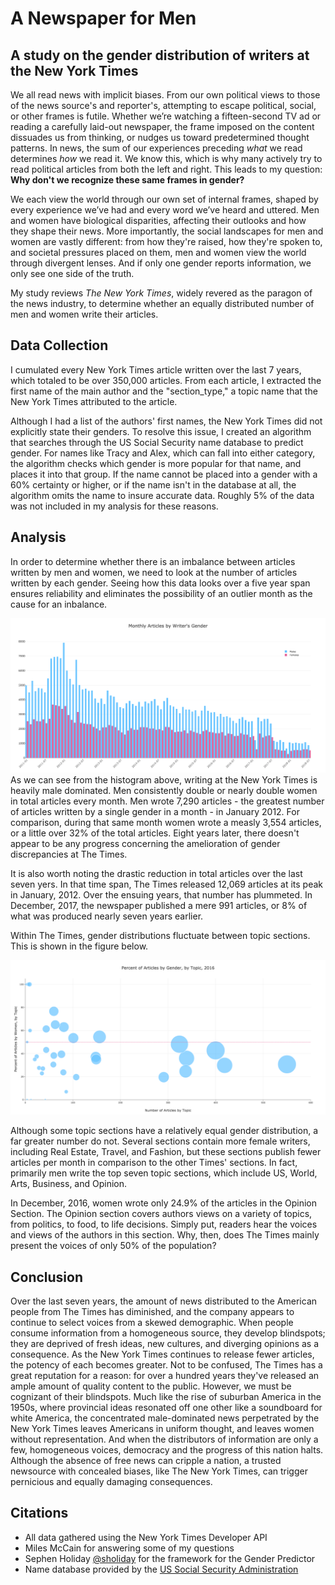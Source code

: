 # A Newspaper for Men
## A study on the gender distribution of writers at the New York Times

We all read news with implicit biases. From our own political views to those of the news source's and reporter's, attempting to escape political, social, or other frames is futile. Whether we’re watching a fifteen-second TV ad or reading a carefully laid-out newspaper, the frame imposed on the content dissuades us from thinking, or nudges us toward predetermined thought patterns. In news, the sum of our experiences preceding *what* we read determines *how* we read it. We know this, which is why many actively try to read political articles from both the left and right. This leads to my question: **Why don't we recognize these same frames in gender?**

We each view the world through our own set of internal frames, shaped by every experience we’ve had and every word we’ve heard and uttered. Men and women have biological disparities, affecting their outlooks and how they shape their news. More importantly, the social landscapes for men and women are vastly different: from how they're raised, how they're spoken to, and societal pressures placed on them, men and women view the world through divergent lenses. And if only one gender reports information, we only see one side of the truth.

My study reviews *The New York Times*, widely revered as the paragon of the news industry, to determine whether an equally distributed number of men and women write their articles.


## Data Collection

I cumulated every New York Times article written over the last 7 years, which totaled to be over 350,000 articles. From each article, I extracted the first name of the main author and the "section_type," a topic name that the New York Times attributed to the article.

Although I had a list of the authors' first names, the New York Times did not explicitly state their genders. To resolve this issue, I created an algorithm that searches through the US Social Security name database to predict gender. For names like Tracy and Alex, which can fall into either category, the algorithm checks which gender is more popular for that name, and places it into that group. If the name cannot be placed into a gender with a 60% certainty or higher, or if the name isn't in the database at all, the algorithm omits the name to insure accurate data. Roughly 5% of the data was not included in my analysis for these reasons.

## Analysis

In order to determine whether there is an imbalance between articles written by men and women, we need to look at the number of articles written by each gender. Seeing how this data looks over a five year span ensures reliability and eliminates the possibility of an outlier month as the cause for an inbalance.

![](figures/histogram-2011-to-2018.png)
As we can see from the histogram above, writing at the New York Times is heavily male dominated. Men consistently double or nearly double women in total articles every month. Men wrote 7,290 articles - the greatest number of articles written by a single gender in a month - in January 2012. For comparison, during that same month women wrote a measly 3,554 articles, or a little over 32% of the total articles. Eight years later, there doesn't appear to be any progress concerning the amelioration of gender discrepancies at The Times.

It is also worth noting the drastic reduction in total articles over the last seven yers. In that time span, The Times released 12,069 articles at its peak in January, 2012. Over the ensuing years, that number has plummeted. In December, 2017, the newspaper published a mere 991 articles, or 8% of what was produced nearly seven years earlier.

Within The Times, gender distributions fluctuate between topic sections. This is shown in the figure below.

![](figures/bubble-chart-topics1.png)

Although some topic sections have a relatively equal gender distribution, a far greater number do not. Several sections contain more female writers, including Real Estate, Travel, and Fashion, but these sections publish fewer articles per month in comparison to the other Times' sections. In fact, primarily men write the top seven topic sections, which include US, World, Arts, Business, and Opinion.

In December, 2016, women wrote only 24.9% of the articles in the Opinion Section. The Opinion section covers authors views on a variety of topics, from politics, to food, to life decisions. Simply put, readers hear the voices and views of the authors in this section. Why, then, does The Times mainly present the voices of only 50% of the population?

## Conclusion

Over the last seven years, the amount of news distributed to the American people from The Times has diminished, and the company appears to continue to select voices from a skewed demographic. When people consume information from a homogeneous source, they develop blindspots; they are deprived of fresh ideas, new cultures, and diverging opinions as a consequence. As the New York Times continues to release fewer articles, the potency of each becomes greater. Not to be confused, The Times has a great reputation for a reason: for over a hundred years they've released an ample amount of quality content to the public. However, we must be cognizant of their blindspots. Much like the rise of suburban America in the 1950s, where provincial ideas resonated off one other like a soundboard for white America, the concentrated male-dominated news perpetrated by the New York Times leaves Americans in uniform thought, and leaves women without representation. And when the distributors of information are only a few, homogeneous voices, democracy and the progress of this nation halts. Although the absence of free news can cripple a nation, a trusted newsource with concealed biases, like The New York Times, can trigger pernicious and equally damaging consequences.


## Citations

 - All data gathered using the New York Times Developer API
 - Miles McCain for answering some of my questions
 - Sephen Holiday [@sholiday](https://github.com/sholiday) for the framework for the Gender Predictor
 - Name database provided by the [US Social Security Administration](https://www.ssa.gov/oact/babynames/limits.html)
